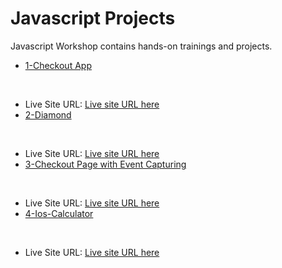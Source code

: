 # Javascript Projects

Javascript Workshop contains hands-on trainings and projects.

- [1-Checkout App](./1-Checkout_page/README.md)
<br/>

- Live Site URL: [Live site URL here](https://alpsabre.github.io/Frontend-Mentor-Projects/chat-app-css-illustration-master/)
- [2-Diamond](./2-Diamond/README.md)
<br/>

- Live Site URL: [Live site URL here](https://alpsabre.github.io/Frontend-Mentor-Projects/chat-app-css-illustration-master/)
- [3-Checkout Page with Event Capturing](./3-Checkout_page_with_event_capturing/README.md)
<br/>

- Live Site URL: [Live site URL here](https://alpsabre.github.io/Frontend-Mentor-Projects/chat-app-css-illustration-master/)
- [4-Ios-Calculator](./4-Ios-Calculator/README.md)
<br/>

- Live Site URL: [Live site URL here](https://alpsabre.github.io/Front-End-Projects/JS/4-Ios-Calculator/)



